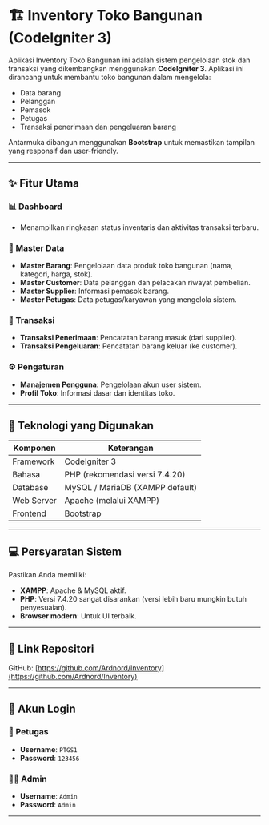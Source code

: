 # 🏗️ Inventory Toko Bangunan (CodeIgniter 3)

Aplikasi Inventory Toko Bangunan ini adalah sistem pengelolaan stok dan transaksi yang dikembangkan menggunakan **CodeIgniter 3**. Aplikasi ini dirancang untuk membantu toko bangunan dalam mengelola:

- Data barang
- Pelanggan
- Pemasok
- Petugas
- Transaksi penerimaan dan pengeluaran barang

Antarmuka dibangun menggunakan **Bootstrap** untuk memastikan tampilan yang responsif dan user-friendly.

---

## ✨ Fitur Utama

### 📊 Dashboard
- Menampilkan ringkasan status inventaris dan aktivitas transaksi terbaru.

### 📁 Master Data
- **Master Barang**: Pengelolaan data produk toko bangunan (nama, kategori, harga, stok).
- **Master Customer**: Data pelanggan dan pelacakan riwayat pembelian.
- **Master Supplier**: Informasi pemasok barang.
- **Master Petugas**: Data petugas/karyawan yang mengelola sistem.

### 🔄 Transaksi
- **Transaksi Penerimaan**: Pencatatan barang masuk (dari supplier).
- **Transaksi Pengeluaran**: Pencatatan barang keluar (ke customer).

### ⚙️ Pengaturan
- **Manajemen Pengguna**: Pengelolaan akun user sistem.
- **Profil Toko**: Informasi dasar dan identitas toko.

---

## 🧰 Teknologi yang Digunakan

| Komponen       | Keterangan                          |
|----------------|--------------------------------------|
| Framework      | CodeIgniter 3                        |
| Bahasa         | PHP (rekomendasi versi 7.4.20)       |
| Database       | MySQL / MariaDB (XAMPP default)      |
| Web Server     | Apache (melalui XAMPP)              |
| Frontend       | Bootstrap                            |

---

## 💻 Persyaratan Sistem

Pastikan Anda memiliki:

- **XAMPP**: Apache & MySQL aktif.
- **PHP**: Versi 7.4.20 sangat disarankan (versi lebih baru mungkin butuh penyesuaian).
- **Browser modern**: Untuk UI terbaik.

---

## 🔗 Link Repositori

GitHub: [https://github.com/Ardnord/Inventory](https://github.com/Ardnord/Inventory)

---

## 🔐 Akun Login

### 👤 Petugas
- **Username**: `PTGS1`  
- **Password**: `123456`

### 👨‍💼 Admin
- **Username**: `Admin`  
- **Password**: `Admin`

---

